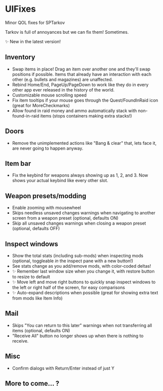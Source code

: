 # UIFixes
Minor QOL fixes for SPTarkov

Tarkov is full of annoyances but we can fix them! Sometimes.

✨ New in the latest version!

## Inventory
- Swap items in place! Drag an item over another one and they'll swap positions if possible. Items that already have an interaction with each other (e.g. bullets and magazines) are unaffected.
- Rebind Home/End, PageUp/PageDown to work like they do in every other app ever released in the history of the world.
- Customizable mouse scrolling speed
- Fix item tooltips if your mouse goes through the Quest/FoundInRaid icon (great for MoreCheckmarks)
- Allow found in raid money and ammo automatically stack with non-found-in-raid items (stops containers making extra stacks!)

## Doors
- Remove the unimplemented actions like "Bang & clear" that, lets face it, are never going to happen anyway.

## Item bar
- Fix the keybind for weapons always showing up as 1, 2, and 3. Now shows your actual keybind like every other slot.

## Weapon presets/modding
- Enable zooming with mousewheel
- Skips needless unsaved changes warnings when navigating to another screen from a weapon preset (optional, defaults ON)
- Skip all unsaved changes warnings when closing a weapon preset (optional, defaults OFF)

## Inspect windows
- Show the total stats (including sub-mods) when inspecting mods (optional, toggleable *in* the inspect pane with a new button!)
- See stats change as you add/remove mods, with color-coded deltas!
- ✨ Remember last window size when you change it, with restore button to resize to default
- ✨ Move left and move right buttons to quickly snap inspect windows to the left or right half of the screen, for easy comparisons
- ✨ Auto-expand descriptions when possible (great for showing extra text from mods like Item Info)

## Mail
- Skips "You can return to this later" warnings when not transferring all items (optional, defaults ON)
- "Receive All" button no longer shows up when there is nothing to receive.

## Misc
- Confirm dialogs with Return/Enter instead of just Y

## More to come... ?